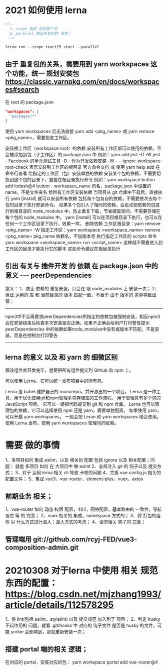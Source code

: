 # 2021 如何使用 lerna

```md
<!--
  1、scope 指定 启动某个包
  2、parallel 输出所有包的 信息；
 -->

lerna run --scope react15 start --parallel
```

## 由于 重复包的关系，需要用到 yarn workspaces 这个功能，统一 规划安装包 https://classic.yarnpkg.com/en/docs/workspaces#search

在 root 的 package.json

```json
"workspaces": [
  "packages/*"
]
```

使用 yarn workspaces 后无法直接 yarn add <pkg_name> 或 yarn remove <pkg_name>，需要指定工作区。

安装根工作区（workspace root）的依赖
安装所有工作区都可以使用的依赖，不会被添加到包（子工作区）的 package.json 中
例如：yarn add jest -D -W
jest - Facebook 的单元测试工具
-D - 作为开发依赖安装
-W - --ignore-workspace-root-check 表示安装到工作区的根目录
官方命令文档 或 使用 yarn help add 在命令行查看
给指定的工作区（包）安装单独的依赖
安装某个包的依赖，不需要切换到这个包的目录下，直接在根目录执行命令
例如：yarn workspace button add lodash@4
button - workspace_name 包名，package.json 中设置的 name，不是文件夹名
给所有工作区安装依赖
当项目从 git 仓库中下载后，直接执行 yarn [install] 就可以安装所有依赖
包括每个包各自的依赖，不需要依次去每个包的目录下执行安装命令。
如果多个包引入了相同的依赖，会走动把依赖的包提升到根目录的 node_modules 中，防止重复下载，节省硬盘空间，不需要存储在每个包的 node_modules 中。
yarn [install] 可以在项目根目录下执行，也可以在任何一个工作区目录下执行，效果一样。
删除依赖
工作区根目录：yarn remove <pkg_name> -W
指定工作区：yarn workspace <workspace_name> remove <pkg_name>
pkg_name 依赖名，不加版本号
执行指定工作区的 scripts 命令
yarn workspace <workspace_name> run <script_name>
这样就不需要进入到工作区的目录才能执行它的脚本
这些命令建议在根目录执行

## 引出 有关与 插件开发 的 依赖 在 package.json  中的 意义 --- peerDependencies
意义：
1、防止 依赖的 重复安装，只会在 跟 node_modules 上 安装一次；
2、保证 运用的 库 和 当前目录的 版本 匹配一致，不至于 由于 版本的 差异导致出错；
***************
npm3中不会再要求peerDependencies所指定的依赖包被强制安装，相反npm3会在安装结束后检查本次安装是否正确，如果不正确会给用户打印警告提示
peerDependencies 中的依赖如果node_modules中没有或版本不匹配，不是安装，而是在控制台打印警告
***************

## lerna 的意义 以及 和 yarn 的 细微区别
假设组件库开发完毕，想要把所有组件提交到 Github 和 npm 上。

可以使用 Lerna，它可以统一发布项目中的所有包。

Lerna 是 babel 维护自己的 monorepo，并开源出的一个项目。
Lerna 是一种工具，用于优化使用git和npm管理多包存储库的工作流程。
用于管理具有多个包的 JavaScript 项目。
它可以一键把代码提交到 git 和 npm 仓库。
Lerna 也可以管理包的依赖，它可以选择使用 npm 还是 yarn，需要单独配置。
如果使用 yarn，可以开启 yarn workspaces。
一般会把 Leran 和 yarn workspaces 结合使用。
使用 Lerna 发布，使用 yarn workspaces 管理包的依赖。


# 需要 做的事情
1、多项目如何 集成 eslint，以及 相关的 配置 包括 ignore 以及 相关配置；问题： 就是 多项目 如何 在 大项目中 做 eslint
2、全局注入 git 的 钩子以及 提交方式；
3、对于 运用 lerna 相关 cli 导致 卡顿的问题
4、完善 vue.config.js 相关的 配置文件；
5、集成 vue3，vue-router，element-plus，vuex，axios

## 前期业务 相关；
1、vue-router 如何 动态 权限 配置，404，网络配置，基本路由的 一致性，导航首位 等 的 完善；
2、vuex 相关的 集成，namespace 方式的；
3、将 打包的组件 以 什么方式进行混入；混入方式的考虑；
4、请求相关 钩子的 完善；

## 管理端用 git://github.com/rcyj-FED/vue3-composition-admin.git


# 20210308 对于lerna 中使用 相关 规范东西的配置：https://blog.csdn.net/mjzhang1993/article/details/112578295
1、将 lint(包括 eslint，stylelint) 以及 提交规范 加入到了 项目；
2、判定 husky 不起作用的 问题，就看 .git/hooks 中 对应的 钩子文件 是否是 husky 的文件，可能 yorkie 会影响到，那就重新安装一次；


## 搭建 portal 端的相关 逻辑；
在对应的 portal，安装对应的包：
yarn workspace portal add vue-router@4

